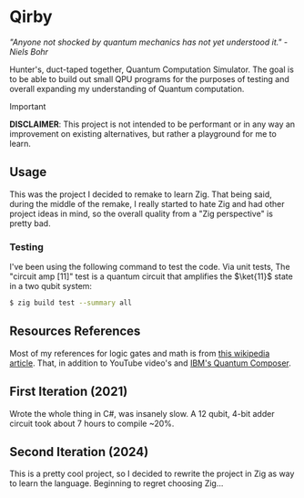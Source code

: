 # Qirby
*"Anyone not shocked by quantum mechanics has not yet understood it." - Niels Bohr*

Hunter's, duct-taped together, Quantum Computation Simulator. The goal is to be able to build out small QPU programs for the purposes of testing and overall expanding my understanding of Quantum computation.

> [!IMPORTANT]
> **DISCLAIMER**: This project is not intended to be performant or in any way an improvement on existing alternatives, but rather a playground for me to learn.

## Usage

This was the project I decided to remake to learn Zig. That being said, during the middle of the remake, I really started to hate Zig and had other project ideas in mind, so the overall quality from a "Zig perspective" is pretty bad.

### Testing

I've been using the following command to test the code. Via unit tests, The "circuit amp [11]" test is a quantum circuit that amplifies the $\ket{11}$ state in a two qubit system:

```bash 
$ zig build test --summary all
```

## Resources References
Most of my references for logic gates and math is from [this wikipedia article](https://en.wikipedia.org/wiki/Quantum_logic_gate). That, in addition to YouTube video's and [IBM's Quantum Composer](https://quantum.ibm.com/composer/files/cc6d1bce43e28c38529b70c8d3e27c90f6b9f9625c81edb341d02bbafc3d589c).

## First Iteration (2021)
Wrote the whole thing in C#, was insanely slow. A 12 qubit, 4-bit adder circuit took about 7 hours to compile ~20%.

## Second Iteration (2024)
This is a pretty cool project, so I decided to rewrite the project in Zig as way to learn the language. Beginning to regret choosing Zig...